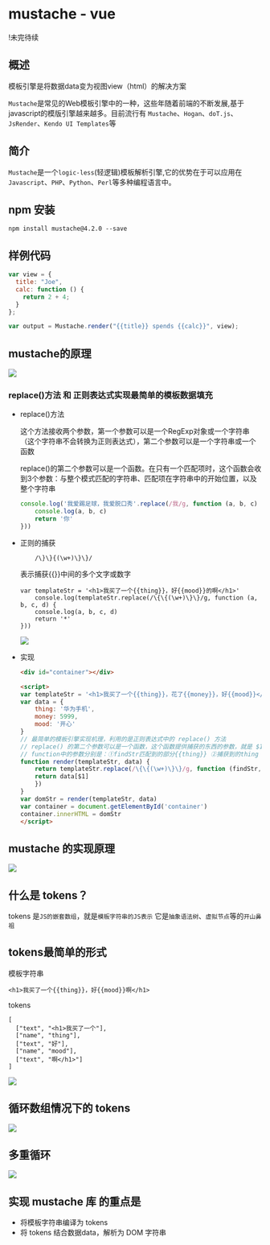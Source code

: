# mustache - vue 

!未完待续

## 概述 

模板引擎是将数据data变为视图view（html）的解决方案

`Mustache`是常见的Web模板引擎中的一种，这些年随着前端的不断发展,基于javascript的模版引擎越来越多。目前流行有 `Mustache`、`Hogan`、`doT.js`、`JsRender`、`Kendo UI Templates`等

## 简介

`Mustache`是一个`logic-less`(轻逻辑)模板解析引擎,它的优势在于可以应用在`Javascript`、`PHP`、`Python`、`Perl`等多种编程语言中。

## npm 安装

```terminal
npm install mustache@4.2.0 --save
```

## 样例代码

```js
var view = {
  title: "Joe",
  calc: function () {
    return 2 + 4;
  }
};

var output = Mustache.render("{{title}} spends {{calc}}", view);

```

## mustache的原理
![](https://p3-juejin.byteimg.com/tos-cn-i-k3u1fbpfcp/0de58a1fb40046baacaff130d2038101~tplv-k3u1fbpfcp-watermark.image)

### replace()方法 和 正则表达式实现最简单的模板数据填充

* replace()方法

    这个方法接收两个参数，第一个参数可以是一个RegExp对象或一个字符串（这个字符串不会转换为正则表达式），第二个参数可以是一个字符串或一个函数

    replace()的第二个参数可以是一个函数。在只有一个匹配项时，这个函数会收到3个参数：与整个模式匹配的字符串、匹配项在字符串中的开始位置，以及整个字符串

    ```js
    console.log('我爱踢足球，我爱脱口秀'.replace(/我/g, function (a, b, c) {
        console.log(a, b, c)
        return '你'
    }))
    ```

* 正则的捕获

    ```
        /\}\}{(\w+)\}\}/ 
    ```

    表示捕获{{}}中间的多个文字或数字

    ```
    var templateStr = '<h1>我买了一个{{thing}}，好{{mood}}的啊</h1>'
        console.log(templateStr.replace(/\{\{(\w+)\}\}/g, function (a, b, c, d) {
        console.log(a, b, c, d)
        return '*'
    }))

    ```

    ![](https://p3-juejin.byteimg.com/tos-cn-i-k3u1fbpfcp/c033ba637b7b48b093094083b180bab6~tplv-k3u1fbpfcp-watermark.image)

* 实现

    ```html
    <div id="container"></div>

    <script>
    var templateStr = '<h1>我买了一个{{thing}}，花了{{money}}，好{{mood}}</h1>'
    var data = {
        thing: '华为手机',
        money: 5999,
        mood: '开心'
    }
    // 最简单的模板引擎实现机理，利用的是正则表达式中的 replace() 方法
    // replace() 的第二个参数可以是一个函数，这个函数提供捕获的东西的参数，就是 $1 结合data对象，即可进行智能的替换
    // function中的参数分别是：①findStr匹配到的部分{{thing}} ②捕获到的thing ③位置9 ④原串
    function render(templateStr, data) {
        return templateStr.replace(/\{\{(\w+)\}\}/g, function (findStr, $1) {
        return data[$1]
        })
    }
    var domStr = render(templateStr, data)
    var container = document.getElementById('container')
    container.innerHTML = domStr
    </script>


    ```

## mustache 的实现原理

![](https://p3-juejin.byteimg.com/tos-cn-i-k3u1fbpfcp/c6b73e5d90364a29bc9fb94ddaeba36a~tplv-k3u1fbpfcp-watermark.image)

## 什么是 tokens？

tokens 是`JS的嵌套数组`，就是`模板字符串的JS表示` 它是`抽象语法树`、`虚拟节点`等的`开山鼻祖`

## tokens最简单的形式

模板字符串
```
<h1>我买了一个{{thing}}，好{{mood}}啊</h1>
```
tokens
```
[
  ["text", "<h1>我买了一个"],
  ["name", "thing"],
  ["text", "好"],
  ["name", "mood"],
  ["text", "啊</h1>"]
]

```

![](https://p3-juejin.byteimg.com/tos-cn-i-k3u1fbpfcp/d96c310dd0664a00b622ae964f99e6ef~tplv-k3u1fbpfcp-watermark.image)

## 循环数组情况下的 tokens

![](https://p3-juejin.byteimg.com/tos-cn-i-k3u1fbpfcp/e9766b3c82084f15aec05d9d164eccf0~tplv-k3u1fbpfcp-watermark.image)

## 多重循环

![](https://p3-juejin.byteimg.com/tos-cn-i-k3u1fbpfcp/2a395024305243db8dc7c40c8437dfb4~tplv-k3u1fbpfcp-watermark.image)

## 实现 mustache 库 的重点是

* 将模板字符串编译为 tokens
* 将 tokens 结合数据data，解析为 DOM 字符串